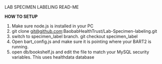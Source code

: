 LAB SPECIMEN LABELING READ-ME<br />

<b>HOW TO SETUP</b><br />
1. Make sure node.js is installed in your PC<br />
2. git clone git@github.com:BaobabHealthTrust/Lab-Specimen-labeling.git<br />
3. switch to specimen_label branch. git checkout specimen_label<br />
4. Open bart_config.js and make sure it is pointing where your BART2 is running.<br />
5. open db/bookshelf.js and edit the file to match your MySQL security variables. This uses healthdata database
